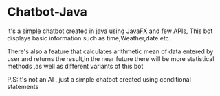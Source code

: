 # Chatbot-Java

it's a simple chatbot created in java using JavaFX and few APIs,
This bot displays basic information such as time,Weather,date etc.


There's also a feature that calculates arithmetic mean of data entered by user and returns the result,in the near future there will be more statistical methods ,as well as different variants of this bot

P.S:It's not an AI , just a simple chatbot created using conditional statements
